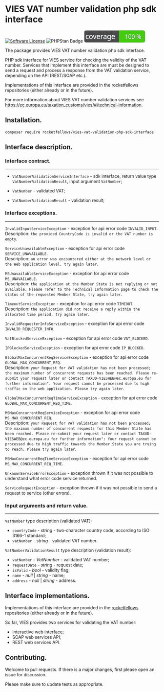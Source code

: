 # VIES VAT number validation php sdk interface

[![Software License](https://img.shields.io/badge/license-MIT-brightgreen.svg?style=flat-square)](LICENSE)
![PHPStan Badge](https://img.shields.io/badge/PHPStan-level%205-brightgreen.svg?style=flat)
![Code Coverage Badge](./badge.svg)

The package provides VIES VAT number validation php sdk interface.

PHP sdk interface for VIES service for checking the validity of the VAT number.
Services that implement this interface are must be designed to send a request and process a response from the VAT validation service, depending on the API (REST/SOAP etc.).

Implementations of this interface are provided in the rocketfellows repositories (either already or in the future).

For more information about VIES VAT number validation services see https://ec.europa.eu/taxation_customs/vies/#/technical-information.

## Installation.

```shell
composer require rocketfellows/vies-vat-validation-php-sdk-interface
```

## Interface description.

### Interface contract.
<hr>

- `VatNumberValidationServiceInterface` - sdk interface, return value type `VatNumberValidationResult`, input argument `VatNumber`;

- `VatNumber` - validated VAT;

- `VatNumberValidationResult` - validation result;

### Interface exceptions.
<hr>

`InvalidInputServiceException` - exception for api error code `INVALID_INPUT`.<br>
Description: ``the provided CountryCode is invalid or the VAT number is empty``.

`ServiceUnavailableException` - exception for api error code `SERVICE_UNAVAILABLE`.<br>
Description: `an error was encountered either at the network level or the Web application level, try again later`.

`MSUnavailableServiceException` - exception for api error code `MS_UNAVAILABLE`.<br>
Description: `the application at the Member State is not replying or not available. Please refer to the Technical Information page to check the status of the requested Member State, try again later`.

`TimeoutServiceException` - exception for api error code `TIMEOUT`.<br>
Description: `the application did not receive a reply within the allocated time period, try again later`.

`InvalidRequesterInfoServiceException` - exception for api error code `INVALID_REQUESTER_INFO`.

`VatBlockedServiceException` - exception for api error code `VAT_BLOCKED`.

`IPBlockedServiceException` - exception for api error code `IP_BLOCKED`.

`GlobalMaxConcurrentReqServiceException` - exception for api error code `GLOBAL_MAX_CONCURRENT_REQ`.<br>
Description: `your Request for VAT validation has not been processed; the maximum number of concurrent requests has been reached. Please re-submit your request later or contact TAXUD-VIESWEB@ec.europa.eu for further information": Your request cannot be processed due to high traffic on the web application. Please try again later`.

`GlobalMaxConcurrentReqTimeServiceException` - exception for api error code `GLOBAL_MAX_CONCURRENT_REQ_TIME`.

`MSMaxConcurrentReqServiceException` - exception for api error code `MS_MAX_CONCURRENT_REQ`.<br>
Description: `your Request for VAT validation has not been processed; the maximum number of concurrent requests for this Member State has been reached. Please re-submit your request later or contact TAXUD-VIESWEB@ec.europa.eu for further information": Your request cannot be processed due to high traffic towards the Member State you are trying to reach. Please try again later`.

`MSMaxConcurrentReqTimeServiceException` - exception for api error code `MS_MAX_CONCURRENT_REQ_TIME`.

`UnknownServiceErrorException` - exception thrown if it was not possible to understand what error code service returned.

`ServiceRequestException` - exception thrown if it was not possible to send a request to service (other errors).

### Input arguments and return value.
<hr>

`VatNumber` type description (validated VAT):
- `countryCode` - _string_ - two-character country code, according to ISO 3166-1 standard;
- `vatNumber` - _string_ - validated VAT number.

`VatNumberValidationResult` type description (validation result):
- `vatNumber` - _VatNumber_ - validated VAT number;
- `requestDate` - _string_ - request date;
- `isValid` - _bool_ - validity flag;
- `name` - _null_ | _string_ - name;
- `address` - _null_ | _string_ - address.

## Interface implementations.

Implementations of this interface are provided in the [rocketfellows](https://github.com/orgs/rocketfellows/repositories) repositories (either already or in the future).

So far, VIES provides two services for validating the VAT number:
- Interactive web interface;
- SOAP web services API;
- REST web services API.

## Contributing.

Welcome to pull requests. If there is a major changes, first please open an issue for discussion.

Please make sure to update tests as appropriate.
